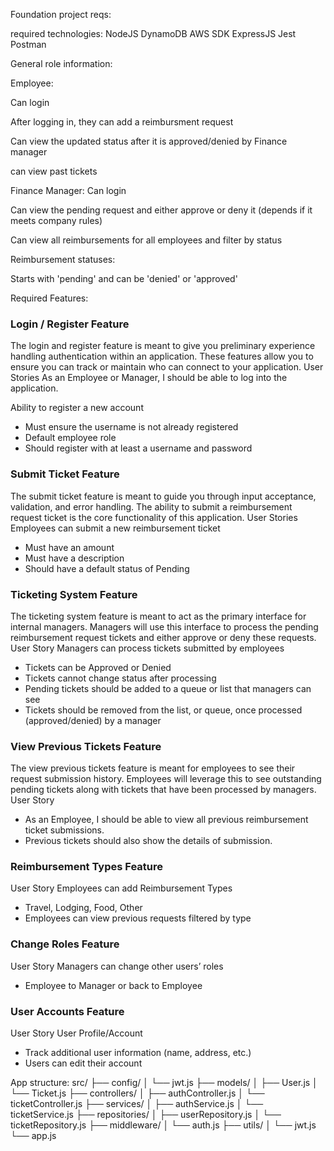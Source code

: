 Foundation project reqs:

required technologies:
NodeJS
DynamoDB
AWS SDK
ExpressJS
Jest
Postman

General role information:


Employee:

Can login

After logging in, they can add a reimbursment request

Can view the updated status after it is approved/denied by Finance manager

can view past tickets




Finance Manager:
Can login

Can view the pending request and either approve or deny it (depends if it meets company rules)

Can view all reimbursements for all employees and filter by status



Reimbursement statuses:

Starts with 'pending' and can be 'denied' or 'approved'


Required Features:

### Login / Register Feature

The login and register feature is meant to give you preliminary experience handling authentication within an application. These features allow you to ensure you can track or maintain who can connect to your application.
User Stories
As an Employee or Manager, I should be able to log into the application.

Ability to register a new account

- Must ensure the username is not already registered
- Default employee role
- Should register with at least a username and password


### Submit Ticket Feature

The submit ticket feature is meant to guide you through input acceptance, validation, and error handling. The ability to submit a reimbursement request ticket is the core functionality of this application.
User Stories
Employees can submit a new reimbursement ticket

- Must have an amount
- Must have a description
- Should have a default status of Pending

### Ticketing System Feature

The ticketing system feature is meant to act as the primary interface for internal managers. Managers will use this interface to process the pending reimbursement request tickets and either approve or deny these requests.
User Story
Managers can process tickets submitted by employees

- Tickets can be Approved or Denied
- Tickets cannot change status after processing
- Pending tickets should be added to a queue or list that managers can see
- Tickets should be removed from the list, or queue, once processed (approved/denied) by a manager

### View Previous Tickets Feature

The view previous tickets feature is meant for employees to see their request submission history. Employees will leverage this to see outstanding pending tickets along with tickets that have been processed by managers.
User Story

- As an Employee, I should be able to view all previous reimbursement ticket submissions.
- Previous tickets should also show the details of submission.

### Reimbursement Types Feature

User Story
Employees can add Reimbursement Types

- Travel, Lodging, Food, Other
- Employees can view previous requests filtered by type


### Change Roles Feature

User Story
Managers can change other users’ roles

- Employee to Manager or back to Employee

### User Accounts Feature

User Story
User Profile/Account

- Track additional user information (name, address, etc.)
- Users can edit their account

App structure:
src/
├── config/
│   └── jwt.js
├── models/
│   ├── User.js
│   └── Ticket.js
├── controllers/
│   ├── authController.js
│   └── ticketController.js
├── services/
│   ├── authService.js
│   └── ticketService.js
├── repositories/
│   ├── userRepository.js
│   └── ticketRepository.js
├── middleware/
│   └── auth.js
├── utils/
│   └── jwt.js
└── app.js